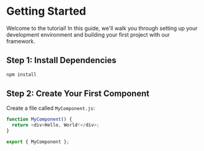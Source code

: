 # Getting Started

Welcome to the tutorial! In this guide, we'll walk you through setting up your development environment and building your first project with our framework.

## Step 1: Install Dependencies

```bash
npm install
```

## Step 2: Create Your First Component

Create a file called `MyComponent.js`:

```js
function MyComponent() {
  return <div>Hello, World!</div>;
}

export { MyComponent };
```

